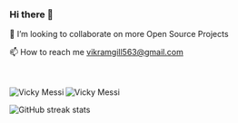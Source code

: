 ### Hi there 👋

👯 I’m looking to collaborate on more Open Source Projects

📫 How to reach me vikramgill563@gmail.com
<br/>
<br/>
<br/>


<p><img align="left" src="https://github-readme-stats.vercel.app/api/top-langs?username=vickymessii&show_icons=true&locale=en&layout=compact&theme=algolia&hide=python,c,tcl,c++" alt="Vicky Messi" /></p>

<p><img align="center" src="https://github-readme-stats.vercel.app/api?username=vickymessii&show_icons=true&locale=en&theme=chartreuse-dark" alt="Vicky Messi" /></p>

![GitHub streak stats](https://github-readme-streak-stats.herokuapp.com/?user=vickymessii&theme=highcontrast&count_private=true)   

<!--
**vickymessii/vickymessii** is a ✨ _special_ ✨ repository because its `README.md` (this file) appears on your GitHub profile.

Here are some ideas to get you started:

- 🔭 I’m currently working on ...
- 🌱 I’m currently learning ...
- 👯 I’m looking to collaborate on ...
- 🤔 I’m looking for help with ...
- 💬 Ask me about ...
- 📫 How to reach me: ...
- 😄 Pronouns: ...
- ⚡ Fun fact: ...
-->
